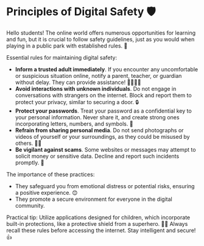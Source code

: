 # Principles of Digital Safety 🛡️

Hello students! The online world offers numerous opportunities for learning and fun, but it is crucial to follow safety guidelines, just as you would when playing in a public park with established rules. 🚫

Essential rules for maintaining digital safety:

- **Inform a trusted adult immediately**. If you encounter any uncomfortable or suspicious situation online, notify a parent, teacher, or guardian without delay. They can provide assistance! 👨‍👩‍👧‍👦
- **Avoid interactions with unknown individuals**. Do not engage in conversations with strangers on the internet. Block and report them to protect your privacy, similar to securing a door. 🔒
- **Protect your passwords**. Treat your password as a confidential key to your personal information. Never share it, and create strong ones incorporating letters, numbers, and symbols. 🔑
- **Refrain from sharing personal media**. Do not send photographs or videos of yourself or your surroundings, as they could be misused by others. 📸❌
- **Be vigilant against scams**. Some websites or messages may attempt to solicit money or sensitive data. Decline and report such incidents promptly. 🚨

The importance of these practices:

- They safeguard you from emotional distress or potential risks, ensuring a positive experience. 😊
- They promote a secure environment for everyone in the digital community.

Practical tip: Utilize applications designed for children, which incorporate built-in protections, like a protective shield from a superhero. 🦸‍♂️ Always recall these rules before accessing the internet. Stay intelligent and secure! 👍